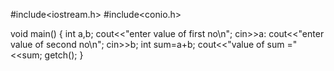 #include<iostream.h>
#include<conio.h>

void main()
{
int a,b;
cout<<"enter value of first no\n";
cin>>a:
cout<<"enter value of second no\n";
cin>>b;
int sum=a+b;
cout<<"value of sum ="<<sum;
getch();
}
